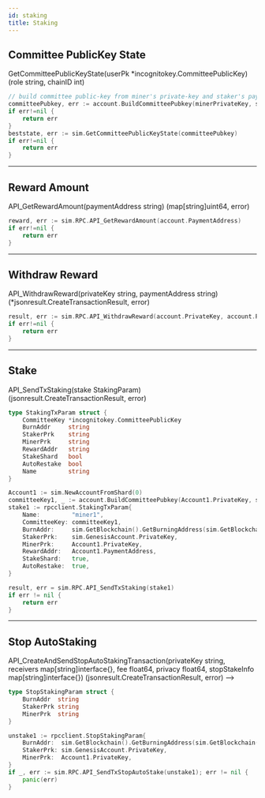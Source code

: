 ```yaml
---
id: staking
title: Staking
---
```


## Committee PublicKey State

GetCommitteePublicKeyState(userPk \*incognitokey.CommitteePublicKey) (role string, chainID int)

```go title="Example: get committee public-key state"
// build committee public-key from miner's private-key and staker's paymentAddress
committeePubkey, err := account.BuildCommitteePubkey(minerPrivateKey, stakerPaymentAddress)
if err!=nil {
    return err
}
beststate, err := sim.GetCommitteePublicKeyState(committeePubkey)
if err!=nil {
    return err
}
```

---

## Reward Amount

API_GetRewardAmount(paymentAddress string) (map[string]uint64, error)

```go
reward, err := sim.RPC.API_GetRewardAmount(account.PaymentAddress)
if err!=nil {
    return err
}
```

---

## Withdraw Reward

API_WithdrawReward(privateKey string, paymentAddress string) (\*jsonresult.CreateTransactionResult, error)

```go
result, err := sim.RPC.API_WithdrawReward(account.PrivateKey, account.PaymentAddress)
if err!=nil {
    return err
}
```

---

## Stake

API_SendTxStaking(stake StakingParam) (jsonresult.CreateTransactionResult, error)

```go
type StakingTxParam struct {
	CommitteeKey *incognitokey.CommitteePublicKey
	BurnAddr     string
	StakerPrk    string
	MinerPrk     string
	RewardAddr   string
	StakeShard   bool
	AutoRestake  bool
	Name         string
}
```

```go title="Example: we use Genesis Account PRV to stake for Account1(miner1) and reward will go to Account1"
Account1 := sim.NewAccountFromShard(0)
committeeKey1, _ := account.BuildCommitteePubkey(Account1.PrivateKey, sim.GenesisAccount.PaymentAddress)
stake1 := rpcclient.StakingTxParam{
    Name:         "miner1",
    CommitteeKey: committeeKey1,
    BurnAddr:     sim.GetBlockchain().GetBurningAddress(sim.GetBlockchain().BeaconChain.GetFinalViewHeight()),
    StakerPrk:    sim.GenesisAccount.PrivateKey,
    MinerPrk:     Account1.PrivateKey,
    RewardAddr:   Account1.PaymentAddress,
    StakeShard:   true,
    AutoRestake:  true,
}

result, err = sim.RPC.API_SendTxStaking(stake1)
if err != nil {
    return err
}
```

---

## Stop AutoStaking

API_CreateAndSendStopAutoStakingTransaction(privateKey string, receivers map[string]interface{}, fee float64, privacy float64, stopStakeInfo map[string]interface{}) (jsonresult.CreateTransactionResult, error) -->


```go
type StopStakingParam struct {
	BurnAddr  string
	StakerPrk string
	MinerPrk  string
}
```
```go title="Example: request stop auto-staking for Account1"
unstake1 := rpcclient.StopStakingParam{
    BurnAddr:  sim.GetBlockchain().GetBurningAddress(sim.GetBlockchain().BeaconChain.GetFinalViewHeight()),
    StakerPrk: sim.GenesisAccount.PrivateKey,
    MinerPrk:  Account1.PrivateKey,
}
if _, err := sim.RPC.API_SendTxStopAutoStake(unstake1); err != nil {
    panic(err)
}
```
